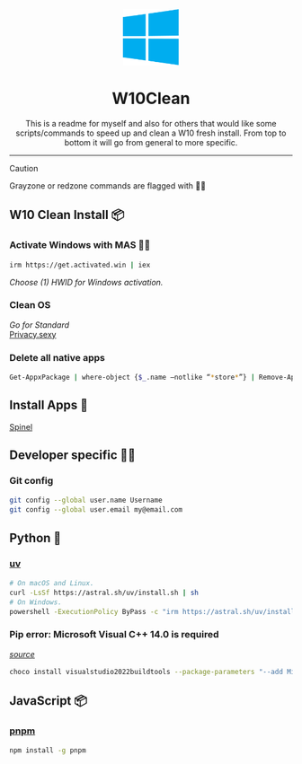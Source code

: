 <div align="center">
  <img src="w10logo.svg" alt="W10 Logo" style="width: 100px; height: 100px;">
</div>
<h1 style="text-align: center;">W10Clean</h1>
<p style="text-align: center;">This is a readme for myself and also for others that would like some scripts/commands to speed up and clean a W10 fresh install. From top to bottom it will go from general to more specific.</p>

<hr>

> [!CAUTION]
> Grayzone or redzone commands are flagged with 🏴‍☠️



## W10 Clean Install 📦

### Activate Windows with MAS 🏴‍☠️

```bash
irm https://get.activated.win | iex
```

_Choose (1) HWID for Windows activation._

### Clean OS

_Go for Standard_  
[Privacy.sexy](https://privacy.sexy/)

### Delete all native apps

```bash
Get-AppxPackage | where-object {$_.name –notlike “*store*”} | Remove-AppxPackage
```



## Install Apps 📲

[Spinel](https://spinel.ovh)



## Developer specific 👩‍💻

### Git config

```bash
git config --global user.name Username
git config --global user.email my@email.com
```



## Python 🐍

### [uv](https://github.com/astral-sh/uv)

```bash
# On macOS and Linux.
curl -LsSf https://astral.sh/uv/install.sh | sh
# On Windows.
powershell -ExecutionPolicy ByPass -c "irm https://astral.sh/uv/install.ps1 | iex"
```

### Pip error: Microsoft Visual C++ 14.0 is required

_[source](https://hub.tcno.co/software/vs/buildtools/)_

```bash
choco install visualstudio2022buildtools --package-parameters "--add Microsoft.VisualStudio.Workload.MSBuildTools;includeRecommended --add Microsoft.VisualStudio.Workload.VCTools;includeRecommended --quiet" -y
```

## JavaScript 📦

### [pnpm](https://pnpm.io/)

```bash
npm install -g pnpm
```